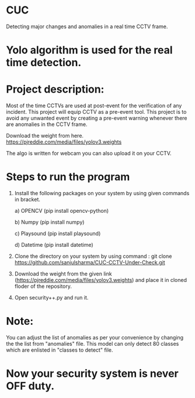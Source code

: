 # CUC
Detecting major changes and anomalies in a real time CCTV frame.

# Yolo algorithm is used for the real time detection.

# Project description:

Most of the time CCTVs are used at post-event for the verification of any incident. This project will equip CCTV as a pre-event tool. This project is to avoid any unwanted event by creating a pre-event warning whenever there are anomalies in the CCTV frame.

Download the weight from here.
https://pjreddie.com/media/files/yolov3.weights

The algo is written for webcam you can also upload it on your CCTV.

# Steps to run the program
1) Install the following packages on your system by using given commands in bracket.

      a) OPENCV     (pip install opencv-python)
      
      b) Numpy      (pip install numpy)
      
      c) Playsound  (pip install playsound)
      
      d) Datetime   (pip install datetime)
     
2) Clone the directory on your system by using command : git clone https://github.com/sanjulsharma/CUC-CCTV-Under-Check.git

3) Download the weight from the given link (https://pjreddie.com/media/files/yolov3.weights) and place it in cloned floder of the repository.

4) Open security++.py and run it.

# Note:
 You can adjust the list of anomalies as per your convenience by changing the the list from "anomalies" file. This model can only detect 80 classes which are enlisted in "classes to detect" file.
 
# Now your security system is never OFF duty.
